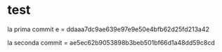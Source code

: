 # test

la prima commit e = ddaaa7dc9ae639e97e9e50e4bfb62d25fd213a42

la seconda commit = ae5ec62b9053898b3beb501bf66d1a48dd59c8cd
